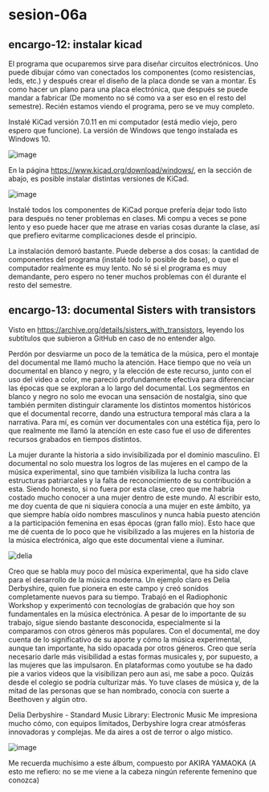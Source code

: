 # sesion-06a

## encargo-12: instalar kicad

El programa que ocuparemos sirve para diseñar circuitos electrónicos. Uno puede dibujar cómo van conectados los componentes (como resistencias, leds, etc.) y después crear el diseño de la placa donde se van a montar. Es como hacer un plano para una placa electrónica, que después se puede mandar a fabricar (De momento no sé como va a ser eso en el resto del semestre). Recién estamos viendo el programa, pero se ve muy completo.

Instalé KiCad versión 7.0.11 en mi computador (está medio viejo, pero espero que funcione). La versión de Windows que tengo instalada es Windows 10.

![image](https://github.com/user-attachments/assets/16b2538b-1275-4ed9-90fd-dc91d97b5c37)

En la página <https://www.kicad.org/download/windows/>, en la sección de abajo, es posible instalar distintas versiones de KiCad.

![image](https://github.com/user-attachments/assets/2865e8f2-9172-4b4b-91f4-4279bf164470)

Instalé todos los componentes de KiCad porque prefería dejar todo listo para después no tener problemas en clases. Mi compu a veces se pone lento y eso puede hacer que me atrase en varias cosas durante la clase, así que prefiero evitarme complicaciones desde el principio.

La instalación demoró bastante. Puede deberse a dos cosas: la cantidad de componentes del programa (instalé todo lo posible de base), o que el computador realmente es muy lento. No sé si el programa es muy demandante, pero espero no tener muchos problemas con él durante el resto del semestre.

## encargo-13: documental Sisters with transistors

Visto en <https://archive.org/details/sisters_with_transistors>, leyendo los subtítulos que subieron a GitHub en caso de no entender algo.

Perdón por desviarme un poco de la temática de la música, pero el montaje del documental me llamó mucho la atención. Hace tiempo que no veía un documental en blanco y negro, y la elección de este recurso, junto con el uso del video a color, me pareció profundamente efectiva para diferenciar las épocas que se exploran a lo largo del documental. Los segmentos en blanco y negro no solo me evocan una sensación de nostalgia, sino que también permiten distinguir claramente los distintos momentos históricos que el documental recorre, dando una estructura temporal más clara a la narrativa. Para mí, es común ver documentales con una estética fija, pero lo que realmente me llamó la atención en este caso fue el uso de diferentes recursos grabados en tiempos distintos.

La mujer durante la historia a sido invisibilizada por el dominio masculino. El documental no solo muestra los logros de las mujeres en el campo de la música experimental, sino que también visibiliza la lucha contra las estructuras patriarcales y la falta de reconocimiento de su contribución a esta. Siendo honesto, si no fuera por esta clase, creo que me habría costado mucho conocer a una mujer dentro de este mundo. Al escribir esto, me doy cuenta de que ni siquiera conocía a una mujer en este ámbito, ya que siempre había oído nombres masculinos y nunca había puesto atención a la participación femenina en esas épocas (gran fallo mío). Esto hace que me dé cuenta de lo poco que he visibilizado a las mujeres en la historia de la música electrónica, algo que este documental viene a iluminar.

![delia](https://github.com/user-attachments/assets/f2261e4d-3b95-4d06-8bc7-ec2b9fd0aa2c)

Creo que se habla muy poco del música experimental, que ha sido clave para el desarrollo de la música moderna. Un ejemplo claro es Delia Derbyshire, quien fue pionera en este campo y creó sonidos completamente nuevos para su tiempo. Trabajó en el Radiophonic Workshop y experimentó con tecnologías de grabación que hoy son fundamentales en la música electrónica. A pesar de lo importante de su trabajo, sigue siendo bastante desconocida, especialmente si la comparamos con otros géneros más populares. Con el documental, me doy cuenta de lo significativo de su aporte y cómo la música experimental, aunque tan importante, ha sido opacada por otros géneros. Creo que sería necesario darle más visibilidad a estas formas musicales y, por supuesto, a las mujeres que las impulsaron. En plataformas como youtube se ha dado pie a varios videos que la visibilizan pero aun asi, me sabe a poco. Quizás desde el colegio se podría culturizar más. Yo tuve clases de música y, de la mitad de las personas que se han nombrado, conocía con suerte a Beethoven y algún otro.

Delia Derbyshire - Standard Music Library: Electronic Music
Me impresiona mucho cómo, con equipos limitados, Derbyshire logra crear atmósferas innovadoras y complejas. Me da aires a ost de terror o algo mistico.

![image](https://github.com/user-attachments/assets/fd903299-921f-4beb-9beb-8913bd41fdc9)

Me recuerda muchísimo a este álbum, compuesto por AKIRA YAMAOKA (A esto me refiero: no se me viene a la cabeza ningún referente femenino que conozca)
